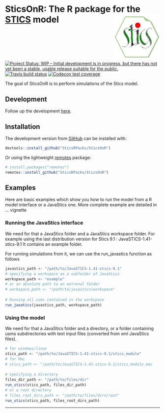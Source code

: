 
<!-- README.md is generated from README.Rmd. Please edit that file -->

# SticsOnR: The R package for the [STICS](https://www6.paca.inra.fr/stics_eng/) model <img src="man/figures/logo.png" alt="logo" width="150" align="right" />

[![Project Status: WIP – Initial development is in progress, but there
has not yet been a stable, usable release suitable for the
public.](https://www.repostatus.org/badges/latest/wip.svg)](https://www.repostatus.org/#wip)
[![Travis build
status](https://travis-ci.org/SticsRPacks/SticsOnR.svg?branch=master)](https://travis-ci.org/SticsRPacks/SticsOnR)
[![Codecov test
coverage](https://codecov.io/gh/SticsRPacks/SticsOnR/branch/master/graph/badge.svg)](https://codecov.io/gh/SticsRPacks/SticsOnR?branch=master)

The goal of SticsOnR is to perform simulations of the Stics model.

## Development

Follow up the development [here](sticsOnR.md).

## Installation

The development version from [GitHub](https://github.com/) can be
installed with:

``` r
devtools::install_github("SticsRPacks/SticsOnR")
```

Or using the lightweight
[remotes](https://github.com/r-lib/remotes#readme) package:

``` r
# install.packages("remotes")
remotes::install_github("SticsRPacks/SticsOnR")
```

## Examples

Here are basic examples which show you how to run the model from a R
model interface or a JavaStics one. More complete example are detailed
in … vignette

### Running the JavaStics interface

We need for that a JavaStics folder and a JavaStics workspace folder.
For example using the last distribution version for Stics 9.1 :
JavaSTICS-1.41-stics-9.1 It contains an example folder.

For running simulations from it, we can use the run\_javastics function
as follows

``` r
javastics_path <- "/path/to/JavaSTICS-1.41-stics-9.1"
# specifying a workspace as a subfolder of JavaStics 
workspace_path <- "example"
# or an absolute path to an extrenal folder
# workspace_path <- "/path/to/javastics/workspace"

# Running all usms contained in the workspace 
run_javatics(javastics_path, workspace_path)
```

### Using the model

We need for that a JavaStics folder and a directory, or a folder
containing usms subdirectories with text input files (converted from xml
JavaStics files).

``` r
# for windows/linux
stics_path <- "/path/to/JavaSTICS-1.41-stics-9.1/stics_modulo"
# for Mac
# stics_path <- "/path/to/JavaSTICS-1.41-stics-9.1/stics_modulo_mac

# specifying a directory  
files_dir_path <- "/path/to/files/dir"
run_stics(stics_path, files_dir_path)
# or a root directory
# files_root_dirs_path <- "/path/to/files/dirs/root"
run_stics(stics_path, files_root_dirs_path)
```

-----
